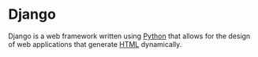 # Django

Django is a web framework written using [Python](/Python/) that allows for the design of web applications that generate [HTML](/HTML/) dynamically.
